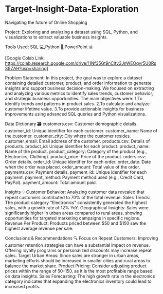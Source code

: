 # Target-Insight-Data-Exploration
Navigating the future of Online Shopping

Project: Exploring and analyzing a dataset using SQL, Python, and visualizations to extract valuable business insights.

Tools Used:
SQL 💻,Python 🐍,PowerPoint 📊

[Google Colab Link: https://colab.research.google.com/drive/11Nf35Gt9nCltv3JnWEOqvr5U0RsS9ZAH?usp=sharing]

Problem Statement:
In this project, the goal was to explore a dataset containing detailed customer, product, and order information to generate insights and support business decision-making. We focused on extracting and analyzing various metrics to identify sales trends, customer behavior, and strategic business opportunities.
The main objectives were:
1.To identify trends and patterns in product sales.
2.To calculate and analyze customer lifetime value.
3.To provide actionable insights for business improvements using advanced SQL queries and Python visualizations.

Data Dictionary 🗃️
customers.csv: Customer demographic details.
customer_id: Unique identifier for each customer.
customer_name: Name of the customer.
customer_city: City where the customer resides.
customer_email: Email address of the customer.
products.csv: Details of products.
product_id: Unique identifier for each product.
product_name: Name of the product.
product_category: Category of the product (e.g., Electronics, Clothing).
product_price: Price of the product.
orders.csv: Order details.
order_id: Unique identifier for each order.
order_date: Date when the order was placed.
order_amount: Total value of the order.
payments.csv: Payment details.
payment_id: Unique identifier for each payment.
payment_method: Payment method used (e.g., Credit Card, PayPal).
payment_amount: Total amount paid.

Insights 💡
Customer Behavior: Analyzing customer data revealed that repeat customers contributed to 70% of the total revenue.
Sales Trends: The product category "Electronics" consistently generated the highest sales, with a growth rate of 12% YoY.
Geographical Insights: Sales were significantly higher in urban areas compared to rural areas, showing opportunities for targeted marketing campaigns in specific regions.
Revenue Per Product: Products priced between $50 and $150 saw the highest average revenue per sale.

Conclusions & Recommendations 🔍
Focus on Repeat Customers: Improving customer retention strategies can have a substantial impact on revenue. Offering loyalty programs or personalized discounts may increase repeat sales.
Target Urban Areas: Since sales are stronger in urban areas, marketing efforts should be increased in smaller cities and rural areas to balance the market share.
Product Pricing: Consider adjusting product prices within the range of $50–$150, as it is the most profitable range based on data insights.
Sales Forecasting: The high growth rate in the electronics category indicates that expanding the electronics inventory could lead to increased profits.

